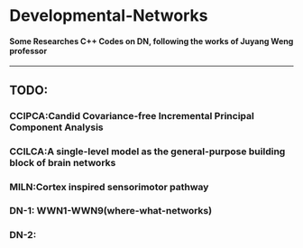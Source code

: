 # Developmental-Networks
#### Some Researches C++ Codes on DN,  following the works of Juyang Weng professor
---
## TODO:
### **CCIPCA:Candid Covariance-free Incremental Principal Component Analysis**
### **CCILCA:A single-level model as the general-purpose building block of brain networks**
### **MILN:Cortex inspired sensorimotor pathway**
### **DN-1: WWN1-WWN9(where-what-networks)**
### **DN-2:**
